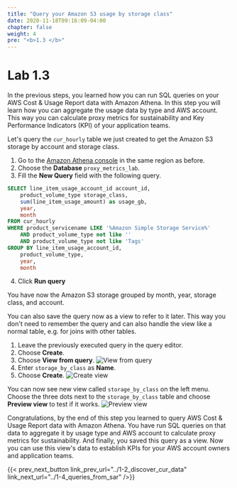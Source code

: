 ```yaml
---
title: "Query your Amazon S3 usage by storage class"
date: 2020-11-18T09:16:09-04:00
chapter: false
weight: 4
pre: "<b>1.3 </b>"
---
```


# Lab 1.3

In the previous steps, you learned how you can run SQL queries on your AWS Cost & Usage Report data with Amazon Athena.
In this step you will learn how you can aggregate the usage data by type and AWS account.
This way you can calculate proxy metrics for sustainability and Key Performance Indicators (KPI) of your application teams.

Let's query the `cur_hourly` table we just created to get the Amazon S3 storage by account and storage class.

1. Go to the [Amazon Athena console](https://console.aws.amazon.com/athena/home?force#query) in the same region as before.
2. Choose the **Database** `proxy_metrics_lab`.
3. Fill the **New Query** field with the following query.
```sql
SELECT line_item_usage_account_id account_id,
    product_volume_type storage_class,
    sum(line_item_usage_amount) as usage_gb,
    year,
    month
FROM cur_hourly
WHERE product_servicename LIKE '%Amazon Simple Storage Service%'
    AND product_volume_type not like ''
    AND product_volume_type not like 'Tags'
GROUP BY line_item_usage_account_id,
    product_volume_type,
    year,
    month
```
4. Click **Run query**

You have now the Amazon S3 storage grouped by month, year, storage class, and account.

You can also save the query now as a view to refer to it later. This way you don't need to remember the query and can also handle the view like a normal table, e.g. for joins with other tables.

1. Leave the previously executed query in the query editor.
2. Choose **Create**.
3. Choose **View from query**.
![View from query](/Sustainability/300_cur_reports_as_efficiency_reports/lab1-3/images/view-from-query.png?classes=lab_picture_small)
4. Enter `storage_by_class` as **Name**.
5. Choose **Create**.
![Create view](/Sustainability/300_cur_reports_as_efficiency_reports/lab1-3/images/create-view.png?classes=lab_picture_small)

You can now see new view called `storage_by_class` on the left menu. Choose the three dots next to the `storage_by_class` table and choose **Preview view** to test if it works.
![Preview view](/Sustainability/300_cur_reports_as_efficiency_reports/lab1-3/images/preview-view.png?classes=lab_picture_small)

Congratulations, by the end of this step you learned to query AWS Cost & Usage Report data with Amazon Athena. You have run SQL queries on that data to aggregate it by usage type and AWS account to calculate proxy metrics for sustainability. And finally, you saved this query as a view. Now you can use this view's data to establish KPIs for your AWS account owners and application teams.

{{< prev_next_button link_prev_url="../1-2_discover_cur_data" link_next_url="../1-4_queries_from_sar" />}}
